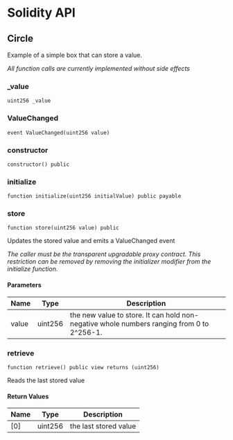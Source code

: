 # Solidity API

## Circle

Example of a simple box that can store a value.

_All function calls are currently implemented without side effects_

### _value

```solidity
uint256 _value
```

### ValueChanged

```solidity
event ValueChanged(uint256 value)
```

### constructor

```solidity
constructor() public
```

### initialize

```solidity
function initialize(uint256 initialValue) public payable
```

### store

```solidity
function store(uint256 value) public
```

Updates the stored value and emits a ValueChanged event

_The caller must be the transparent upgradable proxy contract.
This restriction can be removed by removing the initializer modifier from the initialize function._

#### Parameters

| Name | Type | Description |
| ---- | ---- | ----------- |
| value | uint256 | the new value to store. It can hold non-negative whole numbers ranging from 0 to 2^256-1. |

### retrieve

```solidity
function retrieve() public view returns (uint256)
```

Reads the last stored value

#### Return Values

| Name | Type | Description |
| ---- | ---- | ----------- |
| [0] | uint256 | the last stored value |

